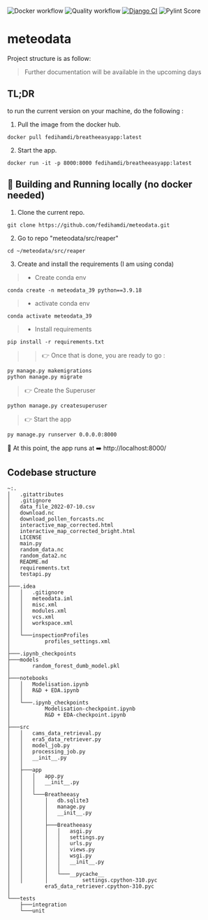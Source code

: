 ![Docker workflow](https://github.com/fedihamdi/meteodata/actions/workflows/docker-image.yml/badge.svg)
![Quality workflow](https://github.com/fedihamdi/meteodata/actions/workflows/pylint.yml/badge.svg)
[![Django CI](https://github.com/fedihamdi/meteodata/actions/workflows/django.yml/badge.svg)](https://github.com/fedihamdi/meteodata/actions/workflows/django.yml)
![Pylint Score](https://github.com/fedihamdi/meteodata/blob/feature/reaper_app/pylint-badge.svg)

# meteodata

Project structure is as follow:

> Further documentation will be available in the upcoming days

## TL;DR
to run the current version on your machine, do the following :
1. Pull the image from the docker hub.
```
docker pull fedihamdi/breatheeasyapp:latest
```
2. Start the app.
```
docker run -it -p 8000:8000 fedihamdi/breatheeasyapp:latest
```
## 🚀 Building and Running locally (no docker needed)
1. Clone the current repo.
```
git clone https://github.com/fedihamdi/meteodata.git
```
2. Go to repo "meteodata/src/reaper"
```
cd ~/meteodata/src/reaper
```
3. Create and install the requirements (I am using conda)
  > * Create conda env
```
conda create -n meteodata_39 python==3.9.18
```
> * activate conda env
```
conda activate meteodata_39
```
> * Install requirements
```
pip install -r requirements.txt
```
>> 👉 Once that is done, you are ready to go :

```
py manage.py makemigrations
python manage.py migrate
```
> 👉 Create the Superuser
```
python manage.py createsuperuser
```
> 👉 Start the app
```
py manage.py runserver 0.0.0.0:8000
```
🥇 At this point, the app runs at ➡️ http://localhost:8000/

## Codebase structure
```
~:.
│   .gitattributes
│   .gitignore
│   data_file_2022-07-10.csv
│   download.nc
│   download_pollen_forcasts.nc
│   interactive_map_corrected.html
│   interactive_map_corrected_bright.html
│   LICENSE
│   main.py
│   random_data.nc
│   random_data2.nc
│   README.md
│   requirements.txt
│   testapi.py
│
├───.idea
│   │   .gitignore
│   │   meteodata.iml
│   │   misc.xml
│   │   modules.xml
│   │   vcs.xml
│   │   workspace.xml
│   │
│   └───inspectionProfiles
│           profiles_settings.xml
│
├───.ipynb_checkpoints
├───models
│       random_forest_dumb_model.pkl
│
├───notebooks
│   │   Modelisation.ipynb
│   │   R&D + EDA.ipynb
│   │
│   └───.ipynb_checkpoints
│           Modelisation-checkpoint.ipynb
│           R&D + EDA-checkpoint.ipynb
│
├───src
│   │   cams_data_retrieval.py
│   │   era5_data_retriever.py
│   │   model_job.py
│   │   processing_job.py
│   │   __init__.py
│   │
│   ├───app
│   │   │   app.py
│   │   │   __init__.py
│   │   │
│   │   └───Breatheeasy
│   │       │   db.sqlite3
│   │       │   manage.py
│   │       │   __init__.py
│   │       │
│   │       ├───Breatheeasy
│   │       │   │   asgi.py
│   │       │   │   settings.py
│   │       │   │   urls.py
│   │       │   │   views.py
│   │       │   │   wsgi.py
│   │       │   │   __init__.py
│   │       │   │
│   │       │   └───__pycache__
│   │       │           settings.cpython-310.pyc
│           era5_data_retriever.cpython-310.pyc
│
└───tests
    ├───integration
    └───unit

```

